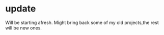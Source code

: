 # update

Will be starting afresh.
Might bring back some of my old projects,the rest will be new ones.
